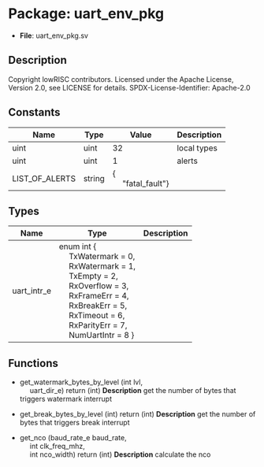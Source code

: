 # Package: uart_env_pkg

- **File**: uart_env_pkg.sv
## Description

 Copyright lowRISC contributors.
 Licensed under the Apache License, Version 2.0, see LICENSE for details.
 SPDX-License-Identifier: Apache-2.0


## Constants

| Name           | Type   | Value                                               | Description   |
| -------------- | ------ | --------------------------------------------------- | ------------- |
| uint           | uint   | 32                                                  |  local types  |
| uint           | uint   | 1                                                   |  alerts       |
| LIST_OF_ALERTS | string | {<br><span style="padding-left:20px">"fatal_fault"} |               |
## Types

| Name        | Type                                                                                                                                                                                                                                                                                                                                                                                                                                                                                                                                           | Description |
| ----------- | ---------------------------------------------------------------------------------------------------------------------------------------------------------------------------------------------------------------------------------------------------------------------------------------------------------------------------------------------------------------------------------------------------------------------------------------------------------------------------------------------------------------------------------------------- | ----------- |
| uart_intr_e | enum int {<br><span style="padding-left:20px">     TxWatermark = 0,<br><span style="padding-left:20px">     RxWatermark = 1,<br><span style="padding-left:20px">     TxEmpty     = 2,<br><span style="padding-left:20px">     RxOverflow  = 3,<br><span style="padding-left:20px">     RxFrameErr  = 4,<br><span style="padding-left:20px">     RxBreakErr  = 5,<br><span style="padding-left:20px">     RxTimeout   = 6,<br><span style="padding-left:20px">     RxParityErr = 7,<br><span style="padding-left:20px">     NumUartIntr = 8   } |             |
## Functions
- get_watermark_bytes_by_level <font id="function_arguments">(int lvl,<br><span style="padding-left:20px"> uart_dir_e)</font> <font id="function_return">return (int)</font>
**Description**
 get the number of bytes that triggers watermark interrupt

- get_break_bytes_by_level <font id="function_arguments">(int)</font> <font id="function_return">return (int)</font>
**Description**
 get the number of bytes that triggers break interrupt

- get_nco <font id="function_arguments">(baud_rate_e baud_rate,<br><span style="padding-left:20px"> int clk_freq_mhz,<br><span style="padding-left:20px"> int nco_width)</font> <font id="function_return">return (int)</font>
**Description**
 calculate the nco

